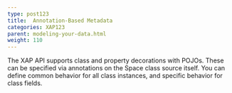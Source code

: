 ```yaml
---
type: post123
title:  Annotation-Based Metadata
categories: XAP123
parent: modeling-your-data.html
weight: 110
---
```




The XAP API supports class and property decorations with POJOs. These can be specified via annotations on the Space class source itself. You can define common behavior for all class instances, and specific behavior for class fields.

